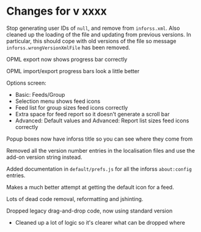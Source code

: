 # Changes for v xxxx

Stop generating user IDs of `null`, and remove from `inforss.xml`.
Also cleaned up the loading of the file and updating from previous versions.
In particular, this should cope with old versions of the file so message
`inforss.wrongVersionXmlFile` has been removed.

OPML export now shows progress bar correctly

OPML import/export progress bars look a little better

Options screen:
* Basic: Feeds/Group
 *  Selection menu shows feed icons
 * Feed list for group sizes feed icons correctly
 * Extra space for feed report so it doesn't generate a scroll bar
* Advanced: Default values and Advanced: Report list sizes feed icons correctly

Popup boxes now have inforss title so you can see where they come from

Removed all the version number entries in the localisation files and use the add-on version string instead.

Added documentation in `default/prefs.js` for all the inforss `about:config` entries.

Makes a much better attempt at getting the default icon for a feed.

Lots of dead code removal, reformatting and jshinting.

Dropped legacy drag-and-drop code, now using standard version
* Cleaned up a lot of logic so it's clearer what can be dropped where

